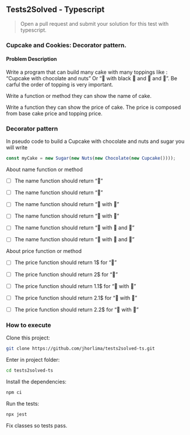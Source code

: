
## Tests2Solved - Typescript

> Open a pull request and submit your solution for this test with typescript.

### Cupcake and Cookies: Decorator pattern.

#### Problem Description
Write a program that can build many cake with many toppings like : “Cupcake with chocolate and nuts” Or “🧁 with black 🍫 and 🥜 and 🍬”. Be carful the order of topping is very important.

Write a function or method they can show the name of cake.

Write a function they can show the price of cake. The price is composed from base cake price and topping price.

### Decorator pattern
In pseudo code to build a Cupcake with chocolate and nuts and sugar you will write

```ts
const myCake = new Sugar(new Nuts(new Chocolate(new Cupcake())));
```

About name function or method

- [ ] The name function should return “🧁”

- [ ] The name function should return “🍪”

- [ ] The name function should return “🧁 with 🍫”

- [ ] The name function should return “🍪 with 🍫”

- [ ] The name function should return “🍪 with 🍫 and 🥜”

- [ ] The name function should return “🍪 with 🥜 and 🍫”



About price function or method

- [ ] The price function should return 1$ for “🧁”

- [ ] The price function should return 2$ for “🍪”

- [ ] The price function should return 1.1$ for “🧁 with 🍫”

- [ ] The price function should return 2.1$ for “🍪 with 🍫”

- [ ] The price function should return 2.2$ for “🍪 with 🥜”

### How to execute

Clone this project:

```bash
git clone https://github.com/jhorlima/tests2solved-ts.git
```

Enter in project folder:

```bash
cd tests2solved-ts
```

Install the dependencies:
```bash
npm ci
```

Run the tests:

```bash
npx jest
```

Fix classes so tests pass.
